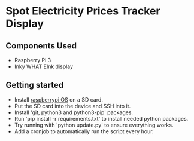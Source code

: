 # Spot Electricity Prices Tracker Display

## Components Used

* Raspberry Pi 3
* Inky WHAT EInk display

## Getting started

* Install [raspberrypi OS](https://www.raspberrypi.com/software) on a SD card.
* Put the SD card into the device and SSH into it.
* Install 'git, python3 and python3-pip' packages.
* Run 'pip install -r requirements.txt' to install needed python packages.
* Try running with 'python update.py' to ensure everything works.
* Add a cronjob to automatically run the script every hour.
